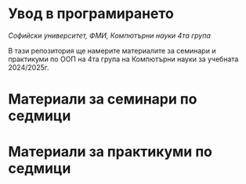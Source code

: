 # Увод в програмирането

_Софийски университет, ФМИ,_
_Компютърни науки 4та група_

В тази репозитория ще намерите материалите за семинари и практикуми по ООП на 4та група на Компютърни науки за учебната 2024/2025г.

# Материали за семинари по седмици

# Материали за практикуми по седмици
